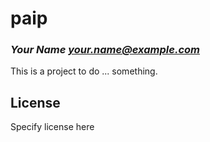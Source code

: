 # paip
### _Your Name <your.name@example.com>_

This is a project to do ... something.

## License

Specify license here

